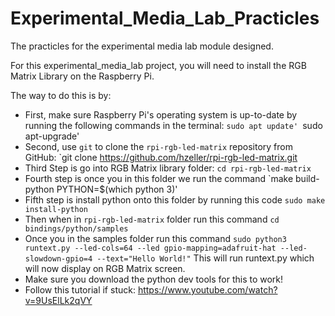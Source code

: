 # Experimental_Media_Lab_Practicles
The practicles for the experimental media lab module designed.

For this experimental_media_lab project, you will need to install the RGB Matrix Library on the Raspberry Pi.

The way to do this is by:

- First, make sure Raspberry Pi's operating system is up-to-date by running the following commands in the terminal: `sudo apt update' `sudo apt-upgrade' 
- Second, use `git` to clone the `rpi-rgb-led-matrix` repository from GitHub: `git clone https://github.com/hzeller/rpi-rgb-led-matrix.git  
- Third Step is go into RGB Matrix library folder: `cd rpi-rgb-led-matrix`
- Fourth step is once you in this folder we run the command `make build-python PYTHON=$(which python 3)'
- Fifth step is install python onto this folder by running this code `sudo make install-python`
- Then when in `rpi-rgb-led-matrix` folder run this command `cd bindings/python/samples`
- Once you in the samples folder run this command `sudo python3 runtext.py --led-cols=64 --led gpio-mapping=adafruit-hat --led-slowdown-gpio=4 --text="Hello World!"` This will run runtext.py which will now display on RGB Matrix screen. 
- Make sure you download the python dev tools for this to work!
- Follow this tutorial if stuck: https://www.youtube.com/watch?v=9UsElLk2qVY




